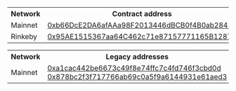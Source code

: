 <table>
    <th>Network</th>
    <th>Contract address</th>
    <tr>
        <td>Mainnet</td>
        <td><a href="https://etherscan.io/address/0xb66DcE2DA6afAAa98F2013446dBCB0f4B0ab2842">0xb66DcE2DA6afAAa98F2013446dBCB0f4B0ab2842</a></td>
    </tr>
    <tr>
        <td>Rinkeby</td>
        <td><a href="https://etherscan.io/address/0x95AE1515367aa64C462c71e87157771165B1287A">0x95AE1515367aa64C462c71e87157771165B1287A</a></td>
    </tr>
</table>
    <table>
        <th>Network</th>
        <th>Legacy addresses</th>
        <tr>
            <td>Mainnet</td>
            <td><a
                    href="https://etherscan.io/address/0xa1cac442be6673c49f8e74ffc7c4fd746f3cbd0d">0xa1cac442be6673c49f8e74ffc7c4fd746f3cbd0d
                </a>
                <a
                    href="https://etherscan.io/address/0x878bc2f3f717766ab69c0a5f9a6144931e61aed3">0x878bc2f3f717766ab69c0a5f9a6144931e61aed3
                </a>
            </td>
        </tr>
    </table>
    